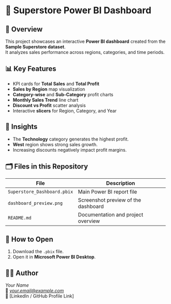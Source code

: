# 🧾 Superstore Power BI Dashboard

## 📘 Overview
This project showcases an interactive **Power BI dashboard** created from the **Sample Superstore dataset**.  
It analyzes sales performance across regions, categories, and time periods.

## 📊 Key Features
- KPI cards for **Total Sales** and  **Total Profit**
- **Sales by Region** map visualization  
- **Category-wise** and **Sub-Category** profit charts  
- **Monthly Sales Trend** line chart  
- **Discount vs Profit** scatter analysis  
- Interactive **slicers** for Region, Category, and Year  

## 🧠 Insights
- The **Technology** category generates the highest profit.  
- **West** region shows strong sales growth.  
- Increasing discounts negatively impact profit margins.

## 🗂️ Files in this Repository
| File | Description |
|------|--------------|
| `Superstore_Dashboard.pbix` | Main Power BI report file |
| `dashboard_preview.png` | Screenshot preview of the dashboard |
| `README.md` | Documentation and project overview |

## 🚀 How to Open
1. Download the `.pbix` file.  
2. Open it in **Microsoft Power BI Desktop**.  

## 🧑‍💻 Author
*Your Name*  
📧 *your.email@example.com*  
🔗 [LinkedIn / GitHub Profile Link]
